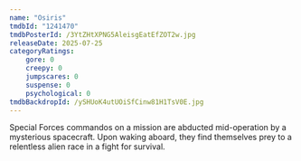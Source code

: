 ```yaml
---
name: "Osiris"
tmdbId: "1241470"
tmdbPosterId: /3YtZHtXPNG5AleisgEatEfZOT2w.jpg
releaseDate: 2025-07-25
categoryRatings:
    gore: 0
    creepy: 0
    jumpscares: 0
    suspense: 0
    psychological: 0
tmdbBackdropId: /ySHUoK4utUOiSfCinw81H1TsV0E.jpg
---
```

Special Forces commandos on a mission are abducted mid-operation by a mysterious spacecraft. Upon waking aboard, they find themselves prey to a relentless alien race in a fight for survival.
